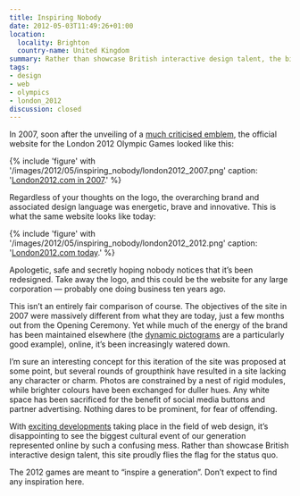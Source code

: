 ```yaml
---
title: Inspiring Nobody
date: 2012-05-03T11:49:26+01:00
location:
  locality: Brighton
  country-name: United Kingdom
summary: Rather than showcase British interactive design talent, the biggest cultural event of our generation has been represented online by an uninspired mess that flies the flag for the status quo.
tags:
- design
- web
- olympics
- london_2012
discussion: closed
---
```

In 2007, soon after the unveiling of a [much criticised emblem][1], the official website for the London 2012 Olympic Games looked like this:

{% include 'figure' with '/images/2012/05/inspiring_nobody/london2012_2007.png'
  caption: '[London2012.com in 2007](http://web.archive.org/web/20070910112153/http://london2012.com/).'
%}

Regardless of your thoughts on the logo, the overarching brand and associated design language was energetic, brave and innovative. This is what the same website looks like today:

{% include 'figure' with '/images/2012/05/inspiring_nobody/london2012_2012.png'
  caption: '[London2012.com today](http://web.archive.org/web/20120503215130/http://london2012.com/).'
%}

Apologetic, safe and secretly hoping nobody notices that it’s been redesigned. Take away the logo, and this could be the website for any large corporation — probably one doing business ten years ago.

This isn’t an entirely fair comparison of course. The objectives of the site in 2007 were massively different from what they are today, just a few months out from the Opening Ceremony. Yet while much of the energy of the brand has been maintained elsewhere (the [dynamic pictograms][2] are a particularly good example), online, it’s been increasingly watered down.

I’m sure an interesting concept for this iteration of the site was proposed at some point, but several rounds of groupthink have resulted in a site lacking any character or charm. Photos are constrained by a nest of rigid modules, while brighter colours have been exchanged for duller hues. Any white space has been sacrificed for the benefit of social media buttons and partner advertising. Nothing dares to be prominent, for fear of offending.

With [exciting developments][3] taking place in the field of web design, it’s disappointing to see the biggest cultural event of our generation represented online by such a confusing mess. Rather than showcase British interactive design talent, this site proudly flies the flag for the status quo.

The 2012 games are meant to “inspire a generation”. Don’t expect to find any inspiration here.

[1]: http://lloydyweb.paulrobertlloyd.com/blog/2007/06/2012_and_all_that
[2]: http://creativereview.co.uk/cr-blog/2009/october/london-2012-pictograms
[3]: http://alistapart.com/articles/responsive-web-design/
